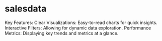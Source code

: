 # salesdata
Key Features: Clear Visualizations: Easy-to-read charts for quick insights. Interactive Filters: Allowing for dynamic data exploration. Performance Metrics: Displaying key trends and metrics at a glance.
